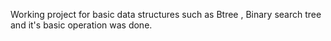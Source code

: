 Working project for basic data structures such as Btree , Binary search tree and it's basic operation was done.
